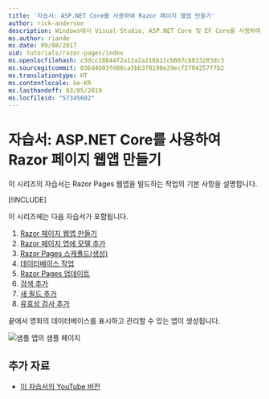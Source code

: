 ```yaml
---
title: '자습서: ASP.NET Core를 사용하여 Razor 페이지 웹앱 만들기'
author: rick-anderson
description: Windows에서 Visual Studio, ASP.NET Core 및 EF Core를 사용하여 Razor 페이지 웹앱을 만듭니다.
ms.author: riande
ms.date: 09/08/2017
uid: tutorials/razor-pages/index
ms.openlocfilehash: c3dcc18844f2a12a2a116b11cb007cb833203dc3
ms.sourcegitcommit: 036d4b03fd86ca5bb378198e29ecf2704257f7b2
ms.translationtype: HT
ms.contentlocale: ko-KR
ms.lasthandoff: 03/05/2019
ms.locfileid: "57345602"
---
```

# <a name="tutorial-create-a-razor-pages-web-app-with-aspnet-core"></a>자습서: ASP.NET Core를 사용하여 Razor 페이지 웹앱 만들기

이 시리즈의 자습서는 Razor Pages 웹앱을 빌드하는 작업의 기본 사항을 설명합니다. 

[!INCLUDE[](~/includes/advancedRP.md)]

이 시리즈에는 다음 자습서가 포함됩니다.

1. [Razor 페이지 웹앱 만들기](xref:tutorials/razor-pages/razor-pages-start)
1. [Razor 페이지 앱에 모델 추가](xref:tutorials/razor-pages/model)
1. [Razor Pages 스캐폴드(생성)](xref:tutorials/razor-pages/page)
1. [데이터베이스 작업](xref:tutorials/razor-pages/sql)
1. [Razor Pages 업데이트](xref:tutorials/razor-pages/da1)
1. [검색 추가](xref:tutorials/razor-pages/search)
1. [새 필드 추가](xref:tutorials/razor-pages/new-field)
1. [유효성 검사 추가](xref:tutorials/razor-pages/validation)

끝에서 영화의 데이터베이스를 표시하고 관리할 수 있는 앱이 생성됩니다.

![샘플 앱의 샘플 페이지](index/_static/sample-page.png)

## <a name="additional-resources"></a>추가 자료

* [이 자습서의 YouTube 버전](https://www.youtube.com/watch?v=F0SP7Ry4flQ&feature=youtu.be)
